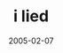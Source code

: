 ---
layout: base.njk
title : 'i lied' 
view_title : 'i lied' 
year : '2005' 
date : '2005-02-07' 
img_file : '/drawing/ilied.png' 
html_file : 'ilied' 
next_html : 'iknewitwouldcomebacktohaunt.html' 
year_order : '23' 
permalink : "title/{{html_file}}.html"
---